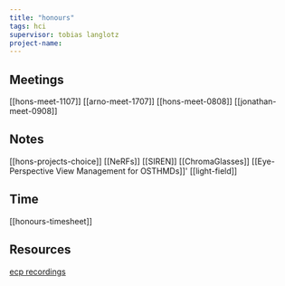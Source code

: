```yaml
---
title: "honours"
tags: hci
supervisor: tobias langlotz
project-name:
---
```


## Meetings
[[hons-meet-1107]]
[[arno-meet-1707]]
[[hons-meet-0808]]
[[jonathan-meet-0908]]

## Notes
[[hons-projects-choice]]
[[NeRFs]]
[[SIREN]]
[[ChromaGlasses]]
[[Eye-Perspective View Management for OSTHMDs]]'
[[light-field]]

## Time
[[honours-timesheet]]

## Resources
[ecp recordings](https://apc01.safelinks.protection.outlook.com/?url=https%3A%2F%2Falumni-my.sharepoint.com%2F%3Af%3A%2Fr%2Fpersonal%2Fmlk633_ku_dk%2FDocuments%2FECP%2520-%2520Recordings%3Fcsf%3D1%26web%3D1%26e%3DrKH1f9&data=05%7C01%7Chugje043%40student.otago.ac.nz%7Caa0d6dd4340046d7538e08db997ef91d%7C0225efc578fe4928b1579ef24809e9ba%7C0%7C0%7C638272542898293118%7CUnknown%7CTWFpbGZsb3d8eyJWIjoiMC4wLjAwMDAiLCJQIjoiV2luMzIiLCJBTiI6Ik1haWwiLCJXVCI6Mn0%3D%7C3000%7C%7C%7C&sdata=hUPxELL1VK8qYOtHUQKN5zhvJmNg9nd38jSIPk3EK5c%3D&reserved=0)


